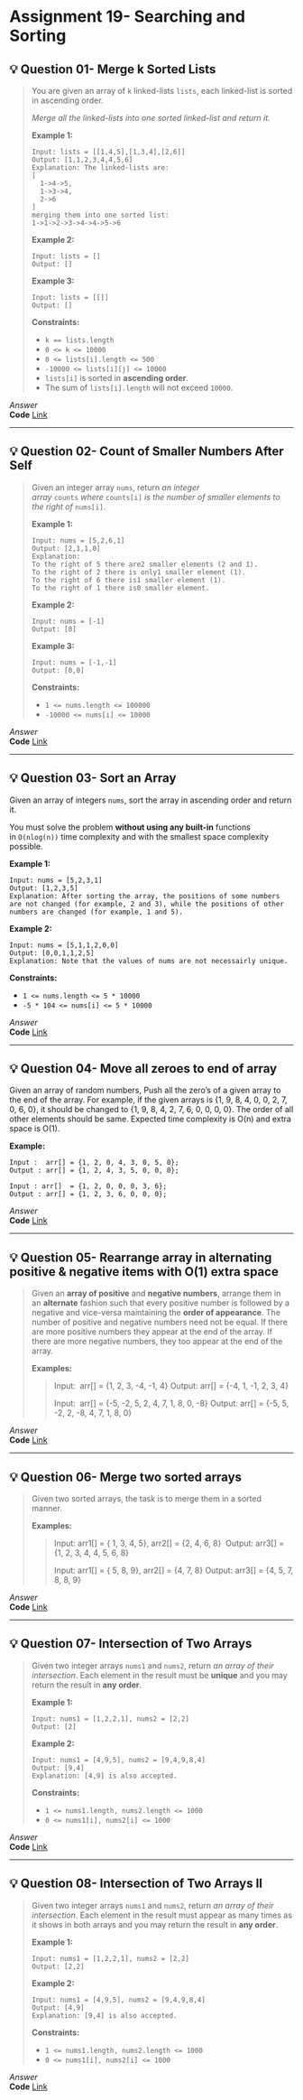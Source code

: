 # Assignment 19- Searching and Sorting

## 💡 Question 01- Merge k Sorted Lists

> You are given an array of `k` linked-lists `lists`, each linked-list is sorted in ascending order.
>
> _Merge all the linked-lists into one sorted linked-list and return it._
>
> **Example 1:**
>
> ```
> Input: lists = [[1,4,5],[1,3,4],[2,6]]
> Output: [1,1,2,3,4,4,5,6]
> Explanation: The linked-lists are:
> [
>   1->4->5,
>   1->3->4,
>   2->6
> ]
> merging them into one sorted list:
> 1->1->2->3->4->4->5->6
> ```
>
> **Example 2:**
>
> ```
> Input: lists = []
> Output: []
> ```
>
> **Example 3:**
>
> ```
> Input: lists = [[]]
> Output: []
> ```
>
> **Constraints:**
>
> - `k == lists.length`
> - `0 <= k <= 10000`
> - `0 <= lists[i].length <= 500`
> - `-10000 <= lists[i][j] <= 10000`
> - `lists[i]` is sorted in **ascending order**.
> - The sum of `lists[i].length` will not exceed `10000`.

*Answer*<br>
**Code** [Link]()

*********************************************************************************************************************************************



## 💡 Question 02- Count of Smaller Numbers After Self

> Given an integer array `nums`, return *an integer array* `counts` *where* `counts[i]` *is the number of smaller elements to the right of* `nums[i]`.
>
> **Example 1:**
>
> ```
> Input: nums = [5,2,6,1]
> Output: [2,1,1,0]
> Explanation:
> To the right of 5 there are2 smaller elements (2 and 1).
> To the right of 2 there is only1 smaller element (1).
> To the right of 6 there is1 smaller element (1).
> To the right of 1 there is0 smaller element.
> ```
>
> **Example 2:**
>
> ```
> Input: nums = [-1]
> Output: [0]
> ```
>
> **Example 3:**
>
> ```
> Input: nums = [-1,-1]
> Output: [0,0]
> ```
>
> **Constraints:**
>
> - `1 <= nums.length <= 100000`
> - `-10000 <= nums[i] <= 10000`

*Answer*<br>
**Code** [Link]()

*********************************************************************************************************************************************


## 💡 Question 03- Sort an Array

Given an array of integers `nums`, sort the array in ascending order and return it.

You must solve the problem **without using any built-in** functions in `O(nlog(n))` time complexity and with the smallest space complexity possible.

**Example 1:**

```
Input: nums = [5,2,3,1]
Output: [1,2,3,5]
Explanation: After sorting the array, the positions of some numbers are not changed (for example, 2 and 3), while the positions of other numbers are changed (for example, 1 and 5).

```

**Example 2:**

```
Input: nums = [5,1,1,2,0,0]
Output: [0,0,1,1,2,5]
Explanation: Note that the values of nums are not necessairly unique.

```

**Constraints:**

- `1 <= nums.length <= 5 * 10000`
- `-5 * 104 <= nums[i] <= 5 * 10000`

*Answer*<br>
**Code** [Link]()

*********************************************************************************************************************************************


## 💡 Question 04- Move all zeroes to end of array

Given an array of random numbers, Push all the zero’s of a given array to the end of the array. For example, if the given arrays is {1, 9, 8, 4, 0, 0, 2, 7, 0, 6, 0}, it should be changed to {1, 9, 8, 4, 2, 7, 6, 0, 0, 0, 0}. The order of all other elements should be same. Expected time complexity is O(n) and extra space is O(1).

**Example:**

```
Input :  arr[] = {1, 2, 0, 4, 3, 0, 5, 0};
Output : arr[] = {1, 2, 4, 3, 5, 0, 0, 0};

Input : arr[]  = {1, 2, 0, 0, 0, 3, 6};
Output : arr[] = {1, 2, 3, 6, 0, 0, 0};
```

*Answer*<br>
**Code** [Link]()

*********************************************************************************************************************************************


## 💡 Question 05- Rearrange array in alternating positive & negative items with O(1) extra space

> Given an **array of positive** and **negative numbers**, arrange them in an **alternate** fashion such that every positive number is followed by a negative and vice-versa maintaining the **order of appearance**. The number of positive and negative numbers need not be equal. If there are more positive numbers they appear at the end of the array. If there are more negative numbers, they too appear at the end of the array.
>
> **Examples:**
>
> > Input:  arr[] = {1, 2, 3, -4, -1, 4}
> > Output: arr[] = {-4, 1, -1, 2, 3, 4}
> >
> > Input:  arr[] = {-5, -2, 5, 2, 4, 7, 1, 8, 0, -8}
> > Output: arr[] = {-5, 5, -2, 2, -8, 4, 7, 1, 8, 0}

*Answer*<br>
**Code** [Link]()

*********************************************************************************************************************************************



## 💡 Question 06- Merge two sorted arrays

> Given two sorted arrays, the task is to merge them in a sorted manner.
>
> **Examples:**
>
> > Input: arr1[] = { 1, 3, 4, 5}, arr2[] = {2, 4, 6, 8} 
> > Output: arr3[] = {1, 2, 3, 4, 4, 5, 6, 8}
> >
> > Input: arr1[] = { 5, 8, 9}, arr2[] = {4, 7, 8}
> > Output: arr3[] = {4, 5, 7, 8, 8, 9}

*Answer*<br>
**Code** [Link]()

*********************************************************************************************************************************************



## 💡 Question 07- Intersection of Two Arrays

> Given two integer arrays `nums1` and `nums2`, return *an array of their intersection*. Each element in the result must be **unique** and you may return the result in **any order**.
>
> **Example 1:**
>
> ```
> Input: nums1 = [1,2,2,1], nums2 = [2,2]
> Output: [2]
> ```
>
> **Example 2:**
>
> ```
> Input: nums1 = [4,9,5], nums2 = [9,4,9,8,4]
> Output: [9,4]
> Explanation: [4,9] is also accepted.
> ```
>
> **Constraints:**
>
> - `1 <= nums1.length, nums2.length <= 1000`
> - `0 <= nums1[i], nums2[i] <= 1000`

*Answer*<br>
**Code** [Link]()

*********************************************************************************************************************************************



## 💡 Question 08- Intersection of Two Arrays II

> Given two integer arrays `nums1` and `nums2`, return *an array of their intersection*. Each element in the result must appear as many times as it shows in both arrays and you may return the result in **any order**.
>
> **Example 1:**
>
> ```
> Input: nums1 = [1,2,2,1], nums2 = [2,2]
> Output: [2,2]
> ```
>
> **Example 2:**
>
> ```
> Input: nums1 = [4,9,5], nums2 = [9,4,9,8,4]
> Output: [4,9]
> Explanation: [9,4] is also accepted.
> ```
>
> **Constraints:**
>
> - `1 <= nums1.length, nums2.length <= 1000`
> - `0 <= nums1[i], nums2[i] <= 1000`

*Answer*<br>
**Code** [Link]()
